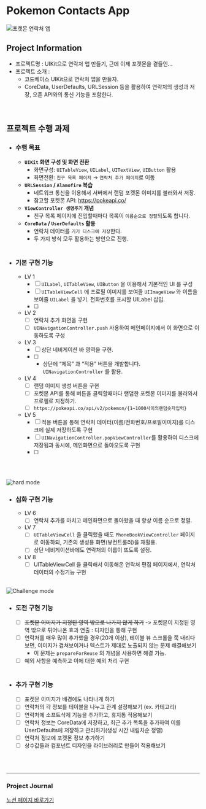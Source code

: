 # Pokemon Contacts App

![포켓몬 연락처 앱](https://img1.daumcdn.net/thumb/R1280x0/?fname=http://t1.daumcdn.net/brunch/service/user/iux/image/tYQhIQJdCurKtGftAxWwnNq-Sl8.png)


## Project Information
  - 프로젝트명 : UIKit으로 연락처 앱 만들기, 근데 이제 포켓몬을 곁들인...
  - 프로젝트 소개 : 
    - 코드베이스 UIKit으로 연락처 앱을 만들자.
    - CoreData, UserDefaults, URLSession 등을 활용하여 연락처의 생성과 저장, 오픈 API와의 통신 기능을 포함한다.
<br><br><br>

## 프로젝트 수행 과제
- ### 수행 목표
  - **`UIKit` 화면 구성 및 화면 전환**
    - 화면구성: `UITableView`, `UILabel`, `UITextView`, `UIButton`  활용
    - 화면전환: `친구 목록 페이지` → `연락처 추가 페이지`로 이동
  - **`URLSession` / `Alamofire` 복습**
    - 네트워크 통신을 이용해서 서버에서 랜덤 포켓몬 이미지를 불러와서 저장.    
    - 참고할 포켓몬 API: https://pokeapi.co/
  - **`ViewController 생명주기` 개념**
    - 친구 목록 페이지에 진입할때마다 목록이 `이름순으로 정렬`되도록 합니다.
  - **`CoreData` / `UserDefaults` 활용**
    - 연락처 데이터를 `기기 디스크에 저장`한다.
    - 두 가지 방식 모두 활용하는 방안으로 진행.
<br><br>

- ### 기본 구현 기능
  - LV 1
    + [ ] `UILabel`, `UITableView`, `UIButton` 을 이용해서 기본적인 UI 를 구성
    + [ ] `UITableViewCell` 에 프로필 이미지를 보여줄 `UIImageView` 와 이름을 보여줄 `UILabel` 을 넣기. 전화번호를 표시할 UILabel 삽입.
    + [ ] 
  - LV 2
    + [ ] 연락처 추가 화면을 구현
    + [ ] `UINavigationController.push` 사용하여 메인페이지에서 이 화면으로 이동하도록 구성
  - LV 3
    - [ ] 상단 네비게이션 바 영역을 구현.
    - [ ] - 상단에 “제목” 과 “적용” 버튼을 개발합니다. `UINavigationController` 를 활용.
  - LV 4
    - [ ] 랜덤 이미지 생성 버튼을 구현
    - [ ] 포켓몬 API를 통해 버튼을 클릭할때마다 랜덤한 포켓몬 이미지를 불러와서 프로필로 지정하기.
    - [ ] `https://pokeapi.co/api/v2/pokemon/{1~1000사이의랜덤숫자입력}`
  - LV 5
    - [ ] 적용 버튼을 통해 연락처 데이터(이름/전화번호/프로필이미지)를 디스크에 실제 저장하도록 구현
    - [ ] `UINavigationController.popViewController`를 활용하여 디스크에 저장됨과 동시에, 메인화면으로 돌아오도록 구현
    - [ ] 
<br><br>

![hard mode](https://staticdelivery.nexusmods.com/mods/5113/images/headers/229_1676449560.jpg)

- ### 심화 구현 기능
  - LV 6
    + [ ] 연락처 추가를 마치고 메인화면으로 돌아왔을 때 항상 이름 순으로 정렬.
  - LV 7
    + [ ] `UITableViewCell` 을 클릭했을 때도 `PhoneBookViewController` 페이지로 이동하되, 기존의 생성용 화면(뷰컨트롤러)을 재활용.
    + [ ] 상단 네비게이션바에도 연락처의 이름이 뜨도록 설정.
  - LV 8
    + [ ] UITableViewCell 을 클릭해서 이동해온 연락처 편집 페이지에서, 연락처 데이터의 수정기능 구현
<br><br>

![Challenge mode](https://assets.nintendo.com/image/upload/c_fill,w_1200/q_auto:best/f_auto/dpr_2.0/ncom/software/switch/70050000007810/9c91c6b2b72cded0aee55c131515090e1d3b2ae35df64f352dc991aead38a1cb)

- ### 도전 구현 기능
  - [ ] ~~포켓몬 이미지가 지정된 영역 밖으로 나가지 않게 하기~~ -> 포켓몬이 지정된 영역 밖으로 튀어나온 효과 연출 : 디자인을 통해 구현
  - [ ] 연락처를 매우 많이 추가했을 경우(20개 이상), 테이블 뷰 스크롤을 쭉 내리다보면, 이미지가 겹쳐보이거나 텍스트가 제대로 노출되지 않는 문제 해결해보기
    - 이 문제는 `prepareForReuse` 의 개념을 사용하면 해결 가능.
  - [ ] 예외 사항을 예측하고 이에 대한 예외 처리 구현
<br><br>
 
- ### 추가 구현 기능
  - [ ] 포켓몬 이미지가 배경에도 나타나게 하기
  - [ ] 연락처의 각 정보를 테이블을 나누고 관계 설정해보기 (ex. 카테고리)
  - [ ] 연락처에 소프트삭제 기능을 추가하고, 휴지통 적용해보기
  - [ ] 연락처 정보는 CoreData에 저장하고, 최근 추가 목록을 추가하여 이를 UserDefaults에 저장하고 관리하기(생성 시간 내림차순 정렬)
  - [ ] 연락처 정보에 포켓몬 정보 추가하기
  - [ ] 상수값들과 컴포넌트 디자인을 라이브러리로 만들어 적용해보기

<br><br>

---
### Project Journal
[노션 페이지 바로가기](https://seongto.notion.site/154a2764a6578006b22ec248921ae529?pvs=4)



      
